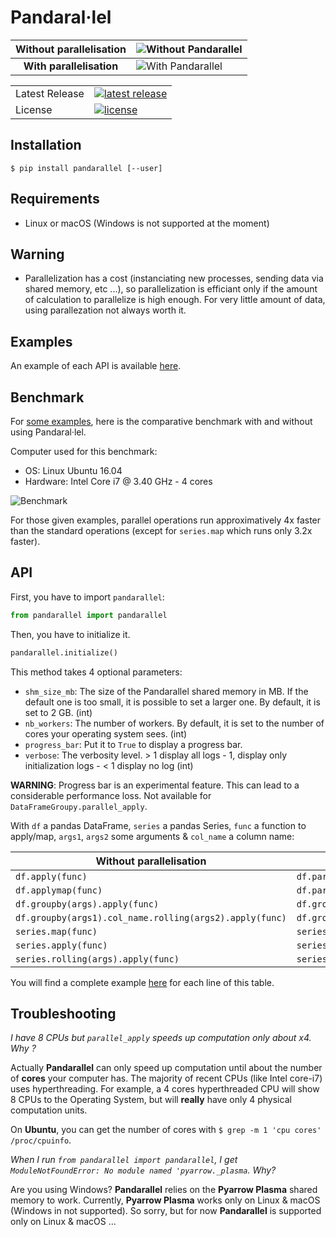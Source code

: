 # Pandaral·lel

| Without parallelisation  | ![Without Pandarallel](https://github.com/nalepae/pandarallel/blob/master/docs/progress_apply.gif)       |
| :----------------------: | -------------------------------------------------------------------------------------------------------- |
| **With parallelisation** | ![With Pandarallel](https://github.com/nalepae/pandarallel/blob/master/docs/progress_parallel_apply.gif) |

<table>
<tr>
  <td>Latest Release</td>
  <td>
    <a href="https://pypi.org/project/pandarallel/">
    <img src="https://img.shields.io/pypi/v/pandarallel.svg" alt="latest release" />
    </a>
  </td>
</tr>
<tr>
  <td>License</td>
  <td>
    <a href="https://github.com/nalepae/pandarallel/blob/master/LICENSE">
    <img src="https://img.shields.io/pypi/l/pandarallel.svg" alt="license" />
    </a>
  </td>
</tr>
</table>

## Installation

`$ pip install pandarallel [--user]`

## Requirements

- Linux or macOS (Windows is not supported at the moment)

## Warning

- Parallelization has a cost (instanciating new processes, sending data via shared memory, etc ...), so parallelization is efficiant only if the amount of calculation to parallelize is high enough. For very little amount of data, using parallezation not always worth it.

## Examples

An example of each API is available [here](https://github.com/nalepae/pandarallel/blob/master/docs/examples.ipynb).

## Benchmark

For [some examples](https://github.com/nalepae/pandarallel/blob/master/docs/examples.ipynb), here is the comparative benchmark with and without using Pandaral·lel.

Computer used for this benchmark:

- OS: Linux Ubuntu 16.04
- Hardware: Intel Core i7 @ 3.40 GHz - 4 cores

![Benchmark](https://github.com/nalepae/pandarallel/blob/3d470139d409fc2cf61bab085298011fefe638c0/docs/standard_vs_parallel_4_cores.png)

For those given examples, parallel operations run approximatively 4x faster than the standard operations (except for `series.map` which runs only 3.2x faster).

## API

First, you have to import `pandarallel`:

```python
from pandarallel import pandarallel
```

Then, you have to initialize it.

```python
pandarallel.initialize()
```

This method takes 4 optional parameters:

- `shm_size_mb`: The size of the Pandarallel shared memory in MB. If the
  default one is too small, it is possible to set a larger one. By default,
  it is set to 2 GB. (int)
- `nb_workers`: The number of workers. By default, it is set to the number
  of cores your operating system sees. (int)
- `progress_bar`: Put it to `True` to display a progress bar.
- `verbose`: The verbosity level. > 1 display all logs - 1, display only
  initialization logs - < 1 display no log (int)

**WARNING**: Progress bar is an experimental feature. This can lead to a
considerable performance loss.
Not available for `DataFrameGroupy.parallel_apply`.

With `df` a pandas DataFrame, `series` a pandas Series, `func` a function to
apply/map, `args1`, `args2` some arguments & `col_name` a column name:

| Without parallelisation                                 | With parallelisation                                             |
| ------------------------------------------------------- | ---------------------------------------------------------------- |
| `df.apply(func)`                                        | `df.parallel_apply(func)`                                        |
| `df.applymap(func)`                                     | `df.parallel_applymap(func)`                                     |
| `df.groupby(args).apply(func)`                          | `df.groupby(args).parallel_apply(func)`                          |
| `df.groupby(args1).col_name.rolling(args2).apply(func)` | `df.groupby(args1).col_name.rolling(args2).parallel_apply(func)` |
| `series.map(func)`                                      | `series.parallel_map(func)`                                      |
| `series.apply(func)`                                    | `series.parallel_apply(func)`                                    |
| `series.rolling(args).apply(func)`                      | `series.rolling(args).parallel_apply(func)`                      |

You will find a complete example [here](https://github.com/nalepae/pandarallel/blob/master/docs/examples.ipynb) for each line of this table.

## Troubleshooting

_I have 8 CPUs but `parallel_apply` speeds up computation only about x4. Why ?_

Actually **Pandarallel** can only speed up computation until about the number of **cores** your computer has. The majority of recent CPUs (like Intel core-i7) uses hyperthreading. For example, a 4 cores hyperthreaded CPU will show 8 CPUs to the Operating System, but will **really** have only 4 physical computation units.

On **Ubuntu**, you can get the number of cores with `$ grep -m 1 'cpu cores' /proc/cpuinfo`.

_When I run `from pandarallel import pandarallel`, I get `ModuleNotFoundError: No module named 'pyarrow._plasma`. Why?_

Are you using Windows? **Pandarallel** relies on the **Pyarrow Plasma** shared memory to work. Currently, **Pyarrow Plasma** works only on Linux & macOS (Windows in not supported). So sorry, but for now **Pandarallel** is supported only on Linux & macOS ...
